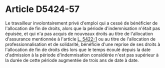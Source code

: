 # Article D5424-57

  
Le travailleur involontairement privé d'emploi qui a cessé de bénéficier de l'allocation de fin de droits, alors que la période d'indemnisation n'était pas épuisée, et qui n'a pas acquis de nouveaux droits au titre de l'allocation d'assurance mentionnée à l'article [L. 5422-1][1] ou au titre de l'allocation de professionnalisation et de solidarité, bénéficie d'une reprise de ses droits à l'allocation de fin de droits dès lors que le temps écoulé depuis la date d'admission à la période d'indemnisation considérée n'est pas supérieur à la durée de cette période augmentée de trois ans de date à date.

 [1]: /affichCodeArticle.do?cidTexte=LEGITEXT000006072050&idArticle=LEGIARTI000006903823&dateTexte=&categorieLien=cid